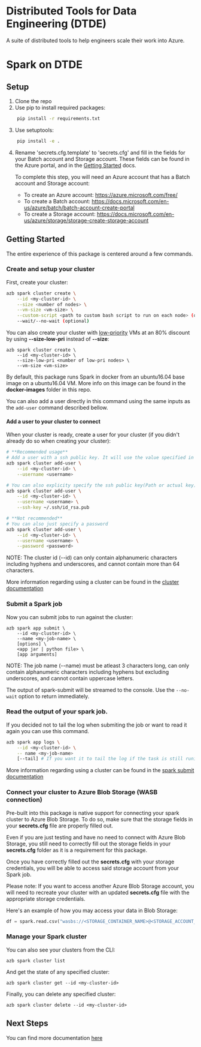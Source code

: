 # Distributed Tools for Data Engineering (DTDE)
A suite of distributed tools to help engineers scale their work into Azure.

# Spark on DTDE

## Setup
1. Clone the repo
2. Use pip to install required packages:
```bash
    pip install -r requirements.txt
```
3. Use setuptools:
```bash
    pip install -e .
```
4. Rename 'secrets.cfg.template' to 'secrets.cfg' and fill in the fields for your Batch account and Storage account. These fields can be found in the Azure portal, and in the [Getting Started](./docs/00-getting-started.md) docs.

   To complete this step, you will need an Azure account that has a Batch account and Storage account:
    - To create an Azure account: https://azure.microsoft.com/free/
    - To create a Batch account: https://docs.microsoft.com/en-us/azure/batch/batch-account-create-portal
    - To create a Storage account: https://docs.microsoft.com/en-us/azure/storage/storage-create-storage-account



## Getting Started

The entire experience of this package is centered around a few commands.

### Create and setup your cluster

First, create your cluster:
```bash
azb spark cluster create \
    --id <my-cluster-id> \
    --size <number of nodes> \
    --vm-size <vm-size> \
    --custom-script <path to custom bash script to run on each node> (optional) \
    --wait/--no-wait (optional)
```

You can also create your cluster with [low-priority](https://docs.microsoft.com/en-us/azure/batch/batch-low-pri-vms) VMs at an 80% discount by using **--size-low-pri** instead of **--size**:
```
azb spark cluster create \
    --id <my-cluster-id> \
    --size-low-pri <number of low-pri nodes> \
    --vm-size <vm-size>
```

By default, this package runs Spark in docker from an ubuntu16.04 base image on a ubuntu16.04 VM. More info on this image can be found in the **docker-images** folder in this repo.

You can also add a user directly in this command using the same inputs as the `add-user` command described bellow.

#### Add a user to your cluster to connect
When your cluster is ready, create a user for your cluster (if you didn't already do so when creating your cluster):
```bash
# **Recommended usage**
# Add a user with a ssh public key. It will use the value specified in the secrets.cfg (Either path to the file or the actual key)
azb spark cluster add-user \
    --id <my-cluster-id> \
    --username <username>

# You can also explicity specify the ssh public key(Path or actual key)
azb spark cluster add-user \
    --id <my-cluster-id> \
    --username <username> \
    --ssh-key ~/.ssh/id_rsa.pub

# **Not recommended**
# You can also just specify a password
azb spark cluster add-user \
    --id <my-cluster-id> \
    --username <username> \
    --password <password>

```

NOTE: The cluster id (--id) can only contain alphanumeric characters including hyphens and underscores, and cannot contain more than 64 characters.

More information regarding using a cluster can be found in the [cluster documentation](./documentation/10%20-%20Clusters.md)


### Submit a Spark job

Now you can submit jobs to run against the cluster:
```
azb spark app submit \
    --id <my-cluster-id> \
    --name <my-job-name> \
    [options] \
    <app jar | python file> \
    [app arguments]
```
NOTE: The job name (--name) must be atleast 3 characters long, can only contain alphanumeric characters including hyphens but excluding underscores, and cannot contain uppercase letters.

The output of spark-submit will be streamed to the console. Use the `--no-wait` option to return immediately.

### Read the output of your spark job.

If you decided not to tail the log when submiting the job or want to read it again you can use this command.

```bash
azb spark app logs \
    --id <my-cluster-id> \
    -- name <my-job-name>
    [--tail] # If you want it to tail the log if the task is still runing
```
More information regarding using a cluster can be found in the [spark submit documentation](./documentation/20%20-%20Spark%20Submit.md)

### Connect your cluster to Azure Blob Storage (WASB connection)

Pre-built into this package is native support for connecting your spark cluster to Azure Blob Storage. To do so, make sure that the storage fields in your **secrets.cfg** file are properly filled out. 

Even if you are just testing and have no need to connect with Azure Blob Storage, you still need to correctly fill out the storage fields in your **secrets.cfg** folder as it is a requirement for this package.

Once you have correctly filled out the **secrets.cfg** with your storage credentials, you will be able to access said storage account from your Spark job. 

Please note: If you want to access another Azure Blob Storage account, you will need to recreate your cluster with an updated **secrets.cfg** file with the appropriate storage credentials.

Here's an example of how you may access your data in Blob Storage:

``` python
df = spark.read.csv("wasbs://<STORAGE_CONTAINER_NAME>@<STORAGE_ACCOUNT_NAME>.blob.core.windows.net/<BLOB_NAME>")
```

### Manage your Spark cluster

You can also see your clusters from the CLI:
```
azb spark cluster list
```

And get the state of any specified cluster:
```
azb spark cluster get --id <my-cluster-id>
```

Finally, you can delete any specified cluster:
```
azb spark cluster delete --id <my-cluster-id>
```

## Next Steps
You can find more documentation [here](./documentation)
